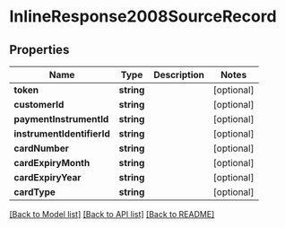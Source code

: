 # InlineResponse2008SourceRecord

## Properties
Name | Type | Description | Notes
------------ | ------------- | ------------- | -------------
**token** | **string** |  | [optional] 
**customerId** | **string** |  | [optional] 
**paymentInstrumentId** | **string** |  | [optional] 
**instrumentIdentifierId** | **string** |  | [optional] 
**cardNumber** | **string** |  | [optional] 
**cardExpiryMonth** | **string** |  | [optional] 
**cardExpiryYear** | **string** |  | [optional] 
**cardType** | **string** |  | [optional] 

[[Back to Model list]](../README.md#documentation-for-models) [[Back to API list]](../README.md#documentation-for-api-endpoints) [[Back to README]](../README.md)


